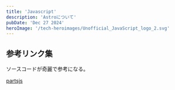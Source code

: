```yaml
---
title: 'Javascript'
description: 'Astroについて'
pubDate: 'Dec 27 2024'
heroImage: '/tech-heroimages/Unofficial_JavaScript_logo_2.svg'
---
```


## 参考リンク集


ソースコードが奇麗で参考になる。


[partsjs](https://github.com/standard-software/partsjs)